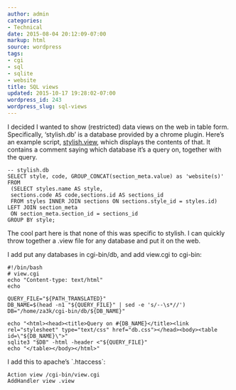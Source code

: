 ```yaml
---
author: admin
categories:
- Technical
date: 2015-08-04 20:12:09-07:00
markup: html
source: wordpress
tags:
- cgi
- sql
- sqlite
- website
title: SQL views
updated: 2015-10-17 19:28:02-07:00
wordpress_id: 243
wordpress_slug: sql-views
---
```

I decided I wanted to show (restricted) data views on the web in table form. Specifically, ‘stylish.db’ is a database provided by a chrome plugin. Here’s an example script, [stylish.view](https://za3k.com/stylish.view), which displays the contents of that. It contains a comment saying which database it’s a query on, together with the query.

```
-- stylish.db
SELECT style, code, GROUP_CONCAT(section_meta.value) as 'website(s)' FROM
 (SELECT styles.name AS style,
 sections.code AS code,sections.id AS sections_id
 FROM styles INNER JOIN sections ON sections.style_id = styles.id)
LEFT JOIN section_meta
 ON section_meta.section_id = sections_id
GROUP BY style;
```

The cool part here is that none of this was specific to stylish. I can quickly throw together a .view file for any database and put it on the web.

I add put any databases in cgi-bin/db, and add view.cgi to cgi-bin:

```
#!/bin/bash
# view.cgi
echo "Content-type: text/html"
echo

QUERY_FILE="${PATH_TRANSLATED}"
DB_NAME=$(head -n1 "${QUERY_FILE}" | sed -e 's/--\s*//')
DB="/home/za3k/cgi-bin/db/${DB_NAME}"

echo "<html><head><title>Query on #{DB_NAME}</title><link rel="stylesheet" type="text/css" href="db.css"></head><body><table id=\"${DB_NAME}\">"
sqlite3 "$DB" -html -header <"${QUERY_FILE}"
echo "</table></body></html>"
```

I add this to apache’s \`.htaccess\`:

```
Action view /cgi-bin/view.cgi
AddHandler view .view
```

